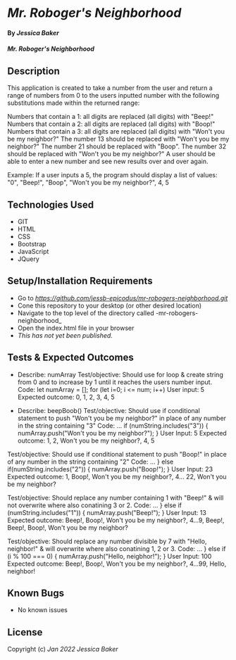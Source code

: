 # _Mr. Roboger's Neighborhood_

#### By _**Jessica Baker**_ 

#### _Mr. Roboger's Neighborhood_



## Description

This application is created to take a number from the user and return a range of numbers from 0 to the users inputted number with the following substitutions made within the returned range:

Numbers that contain a 1: all digits are replaced (all digits) with "Beep!"
Numbers that contain a 2: all digits are replaced (all digits) with "Boop!"
Numbers that contain a 3: all digits are replaced (all digits) with "Won't you be my neighbor?"
The number 13 should be replaced with "Won't you be my neighbor?"
The number 21 should be replaced with "Boop".
The number 32 should be replaced with "Won't you be my neighbor?"
A user should be able to enter a new number and see new results over and over again.

Example: If a user inputs a 5, the program should display a list of values: "0", "Beep!", "Boop", "Won't you be my neighbor?", 4, 5

## Technologies Used

* GIT
* HTML
* CSS
* Bootstrap
* JavaScript
* JQuery

## Setup/Installation Requirements

* Go to _https://github.com/jessb-epicodus/mr-robogers-neighborhood.git_
* Cone this repository to your desktop (or other desired location)
* Navigate to the top level of the directory called -mr-robogers-neighborhood_
* Open the index.html file in your browser
* _This has not yet been published._

## Tests & Expected Outcomes

* Describe: numArray
Test/objective:  Should use for loop & create string from 0 and to increase by 1 until it reaches the users number input.
Code: 
    let numArray = [];
    for (let i=0; i <= num; i++) 
User input: 5
Expected outcome: 0, 1, 2, 3, 4, 5

* Describe: beepBoob()
Test/objective:  Should use if conditional statement to push "Won't you be my neighbor?" in place of any number in the string containing "3"
Code: ...
    if (numString.includes("3")) {
      numArray.push("Won't you be my neighbor?");
    }
User Input: 5
Expected outcome: 1, 2, Won't you be my neighbor?, 4, 5

Test/objective:  Should use if conditional statement to push "Boop!" in place of any number in the string containing "2"
Code: ...
    } else if(numString.includes("2")) {
      numArray.push("Boop!");
    }
User Input: 23
Expected outcome: 1, Boop!, Won't you be my neighbor?, 4... 22,  Won't you be my neighbor?

Test/objective:  Should replace any number containing 1 with "Beep!" & will not overwrite where also conatining 3 or 2.
Code: ...
    } else if (numString.includes("1")) {
      numArray.push("Beep!");
    }
User Input: 13
Expected outcome: Beep!, Boop!, Won't you be my neighbor?, 4...9, Beep!, Beep!, Boop!, Won't you be my neighbor?

Test/objective:  Should replace any number divisible by 7 with "Hello, neighbor!" & will overwrite where also conatining 1, 2 or 3.
Code: ...
    } else if (i % 100 === 0) {
      numArray.push("Hello, neigbhor!");
    }
User Input: 100
Expected outcome: Beep!, Boop!, Won't you be my neighbor?, 4...99, Hello, neighbor!

## Known Bugs

* No known issues

## License

Copyright (c) _Jan 2022_ _Jessica Baker_
